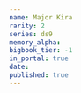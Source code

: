```yaml
---
name: Major Kira
rarity: 2
series: ds9
memory_alpha:
bigbook_tier: -1
in_portal: true
date:
published: true
---
```



